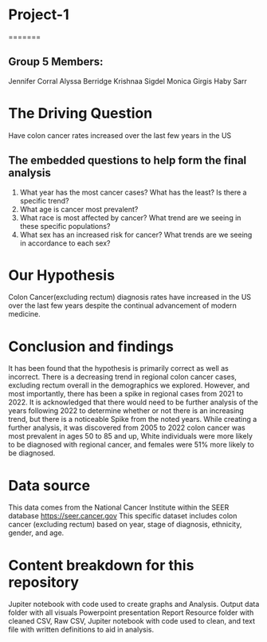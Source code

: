 # Project-1
=======
## Group 5 Members:
  Jennifer Corral
  Alyssa Berridge 
  Krishnaa Sigdel
  Monica Girgis
  Haby Sarr

# The Driving Question
Have colon cancer rates increased over the last few years in the US

## The embedded questions to help form the final analysis
1. What year has the most cancer cases?​ What has the least? Is there a specific trend? 
2. What age is cancer most prevalent?
3. What race is most affected by cancer?​ What trend are we seeing in these specific populations?
4. What sex has an increased risk for cancer?​ What trends are we seeing in accordance to each sex?
   

# Our Hypothesis 
Colon Cancer(excluding rectum) diagnosis rates have increased in the US over the last few years despite the continual advancement of modern medicine.
 

# Conclusion and findings 
It has been found that the hypothesis is primarily correct as well as incorrect. There is a decreasing trend in regional colon cancer cases, excluding rectum overall in the demographics we explored. However, and most importantly, there has been a spike in regional cases from 2021 to 2022. It is acknowledged that there would need to be further analysis of the years following 2022 to determine whether or not there is an increasing trend, but there is a noticeable Spike from the noted years. While creating a further analysis, it was discovered from 2005 to 2022 colon cancer was most prevalent in ages 50 to 85 and up, White individuals were more likely to be diagnosed with regional cancer, and females were 51% more likely to be diagnosed.
  
# Data source
This data comes from the National Cancer Institute within the SEER database
https://seer.cancer.gov
This specific dataset includes colon cancer (excluding rectum) based on year, stage of diagnosis, ethnicity, gender, and age. 

# Content breakdown for this repository
Jupiter notebook with code used to create graphs and Analysis.
Output data folder with all visuals 
Powerpoint presentation 
Report 
Resource folder with cleaned CSV, Raw CSV, Jupiter notebook with code used to clean, and text file with written definitions to aid in analysis. 


